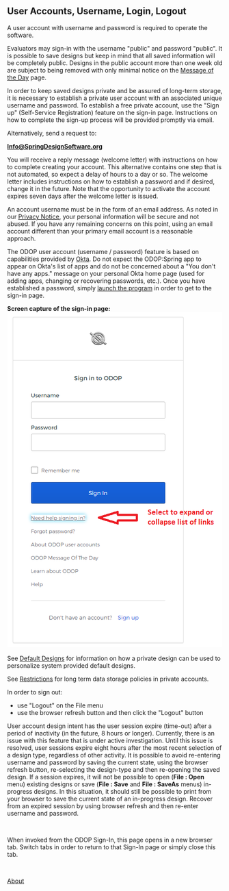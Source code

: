 ## User Accounts, Username, Login, Logout

A user account with username and password is required to operate the software.   

Evaluators may sign-in with the username "public" and password "public".
It is possible to save designs but keep in mind that all saved information will be completely public.
Designs in the public account more than one week old are subject to being removed 
with only minimal notice on the [Message of the Day](messageOfTheDay) page.

In order to keep saved designs private and be assured of long-term storage, 
it is necessary to establish a private user account with an associated unique username and password. 
To establish a free private account, 
use the "Sign up" (Self-Service Registration) feature on the sign-in page. 
Instructions on how to complete the sign-up process will be provided promptly via email.

Alternatively, send a request to:   

**Info@SpringDesignSoftware.org**   

You will receive a reply message (welcome letter) with instructions on how to complete creating your account. 
This alternative contains one step that is not automated, 
so expect a delay of hours to a day or so. 
The welcome letter includes instructions on how to establish a password and if desired, 
change it in the future.
Note that the opportunity to activate the account expires seven days after the welcome letter is issued.    

An account username must be in the form of an email address. 
As noted in our [Privacy Notice](Legal/PrivacyStatement), 
your personal information will be secure and not abused. 
If you have any remaining concerns on this point, 
using an email account different than your primary email account is a reasonable approach.

The ODOP user account (username / password) feature is based on capabilities provided by 
[Okta](https://www.okta.com/).
Do not expect the ODOP:Spring app to appear on Okta's list of apps and 
do not be concerned about a "You don't have any apps." message on your personal Okta home page
(used for adding apps, changing or recovering passwords, etc.).
Once you have established a password, 
simply [launch the program](../Help/launchODOP) 
in order to get to the sign-in page.

**Screen capture of the sign-in page:**   
![Sign-in screen](../Help/png/SignInWidgetExpanded.png "Sign-in screen")    
   
See [Default Designs](../Help/defaultDesigns) for information on how a private design
can be used to personalize system provided default designs.

See [Restrictions](Legal/Restrictions) for long term data storage policies in private accounts.

In order to sign out:
  - use "Logout" on the File menu
  - use the browser refresh button and then click the "Logout" button

User account design intent has the user session expire (time-out) after a period of inactivity 
(in the future, 8 hours or longer). 
Currently, there is an issue with this feature that is under active investigation.
Until this issue is resolved, 
user sessions expire eight hours after the most recent selection of a design type, 
regardless of other activity. 
It is possible to avoid re-entering username and password by saving the current state,
using the browser refresh button, 
re-selecting the design-type and then re-opening the saved design.
If a session expires, it will not be possible to open (**File : Open** menu) existing designs or
save (**File : Save** and **File : SaveAs** menus) in-progress designs. 
In this situation, 
it should still be possible to print from your browser to save the current state of an in-progress design. 
Recover from an expired session by using browser refresh and then re-enter username and password.  
 
 
&nbsp; 
 
When invoked from the ODOP Sign-In, this page opens in a new browser tab.
Switch tabs in order to return to that Sign-In page or simply close this tab.   

&nbsp;   

[About](./)
